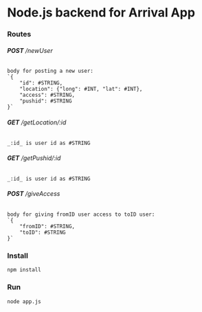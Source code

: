 # Node.js backend for Arrival App

### Routes

###### **POST** /newUser
    body for posting a new user:
    `{ 
    	"id": #STRING, 
    	"location": {"long": #INT, "lat": #INT},
    	"access": #STRING,
    	"pushid": #STRING
    }`
    
    
###### **GET** /getLocation/:id
    _:id_ is user id as #STRING
    
    
###### **GET** /getPushid/:id
    _:id_ is user id as #STRING
    
    
###### **POST** /giveAccess
    body for giving fromID user access to toID user:
    `{ 
    	"fromID": #STRING, 
    	"toID": #STRING
    }`

### Install

`npm install`

### Run

`node app.js`